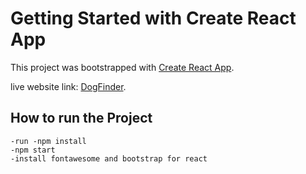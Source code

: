 # Getting Started with Create React App

This project was bootstrapped with [Create React App](https://github.com/facebook/create-react-app).

live website link: [DogFinder](https://shofol-petsshop.netlify.app/).
## How to run the Project
    -run -npm install 
    -npm start
    -install fontawesome and bootstrap for react

